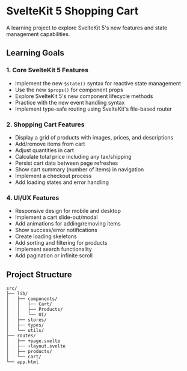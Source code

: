 # SvelteKit 5 Shopping Cart

A learning project to explore SvelteKit 5's new features and state management capabilities.

## Learning Goals

### 1. Core SvelteKit 5 Features
- Implement the new `$state()` syntax for reactive state management
- Use the new `$props()` for component props
- Explore SvelteKit 5's new component lifecycle methods
- Practice with the new event handling syntax
- Implement type-safe routing using SvelteKit's file-based router

### 2. Shopping Cart Features
- Display a grid of products with images, prices, and descriptions
- Add/remove items from cart
- Adjust quantities in cart
- Calculate total price including any tax/shipping
- Persist cart data between page refreshes
- Show cart summary (number of items) in navigation
- Implement a checkout process
- Add loading states and error handling

### 4. UI/UX Features
- Responsive design for mobile and desktop
- Implement a cart slide-out/modal
- Add animations for adding/removing items
- Show success/error notifications
- Create loading skeletons
- Add sorting and filtering for products
- Implement search functionality
- Add pagination or infinite scroll

## Project Structure
```
src/
├── lib/
│   ├── components/
│   │   ├── Cart/
│   │   ├── Products/
│   │   └── UI/
│   ├── stores/
│   ├── types/
│   └── utils/
├── routes/
│   ├── +page.svelte
│   ├── +layout.svelte
│   ├── products/
│   └── cart/
└── app.html
```
